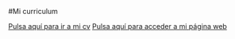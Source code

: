 #Mi curriculum

[Pulsa aquí para ir a mi cv](https://marthazfq.github.io)
[Pulsa aquí para acceder a mi página web](https://marthazfq.github.io/Web/)
